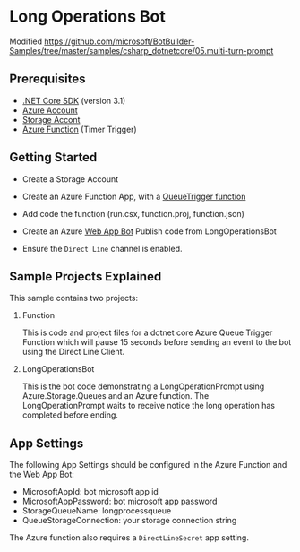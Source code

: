 # Long Operations Bot

Modified https://github.com/microsoft/BotBuilder-Samples/tree/master/samples/csharp_dotnetcore/05.multi-turn-prompt

## Prerequisites

- [.NET Core SDK](https://dotnet.microsoft.com/download) (version 3.1)
- [Azure Account](https://azure.microsoft.com/en-us/free/)
- [Storage Accont](https://docs.microsoft.com/en-us/azure/storage/common/storage-account-overview/)
- [Azure Function](https://docs.microsoft.com/en-us/azure/azure-functions/) (Timer Trigger)

## Getting Started

- Create a Storage Account

- Create an Azure Function App, with a [QueueTrigger function](https://docs.microsoft.com/en-us/azure/azure-functions/functions-bindings-storage-queue-trigger)  

- Add code the function (run.csx, function.proj, function.json)

- Create an Azure [Web App Bot](https://docs.microsoft.com/en-us/azure/bot-service/abs-quickstart) Publish code from LongOperationsBot

- Ensure the `Direct Line` channel is enabled.

## Sample Projects Explained

This sample contains two projects:

1) Function
    
    This is code and project files for a dotnet core Azure Queue Trigger Function which will pause 15 seconds before sending an event to the bot using the Direct Line Client.


2) LongOperationsBot
    
    This is the bot code demonstrating a LongOperationPrompt using Azure.Storage.Queues and an Azure function.  The LongOperationPrompt waits to receive notice the long operation has completed before ending.

## App Settings

The following App Settings should be configured in the Azure Function and the Web App Bot:

- MicrosoftAppId: bot microsoft app id
- MicrosoftAppPassword: bot microsoft app password
- StorageQueueName: longprocessqueue
- QueueStorageConnection: your storage connection string

The Azure function also requires a `DirectLineSecret` app setting.
